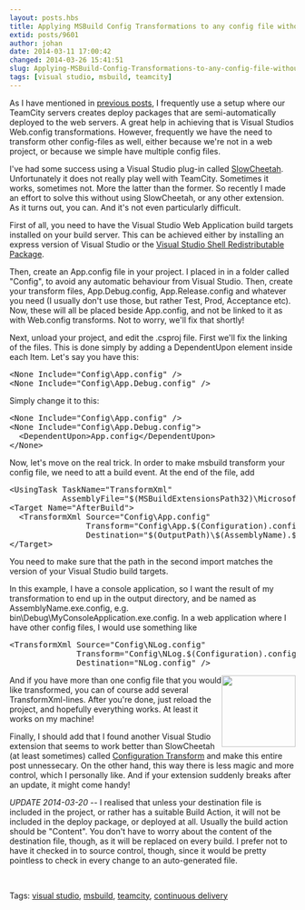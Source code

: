 ```yaml
---
layout: posts.hbs
title: Applying MSBuild Config Transformations to any config file without using any Visual Studio extensions
extid: posts/9601
author: johan
date: 2014-03-11 17:00:42
changed: 2014-03-26 15:41:51
slug: Applying-MSBuild-Config-Transformations-to-any-config-file-without-using-any-Visual-Studio-extensions
tags: [visual studio, msbuild, teamcity]
---
```


<p>As I have mentioned in <a href="http://johan.driessen.se/posts/Visual-Studio-feature---Preview-web.config-transforms">previous posts</a>, I frequently use a setup where our TeamCity servers creates deploy packages that are semi-automatically deployed to the web servers. A great help in achieving that is Visual Studios Web.config transformations. However, frequently we have the need to transform other config-files as well, either because we're not in a web project, or because we simple have multiple config files.</p><p>I've had some success using a Visual Studio plug-in called <a href="http://visualstudiogallery.msdn.microsoft.com/69023d00-a4f9-4a34-a6cd-7e854ba318b5">SlowCheetah</a>. Unfortunately it does not really play well with TeamCity. Sometimes it works, sometimes not. More the latter than the former. So recently I made an effort to solve this without using SlowCheetah, or any other extension. As it turns out, you can. And it's not even particularly difficult.</p><p>First of all, you need to have the Visual Studio Web Application build targets installed on your build server. This can be achieved either by installing an express version of Visual Studio or the <a href="http://www.microsoft.com/en-us/download/details.aspx?id=40777">Visual Studio Shell Redistributable Package</a>.</p><p>Then, create an App.config file in your project. I placed in in a folder called "Config", to avoid any automatic behaviour from Visual Studio. Then, create your transform files, App.Debug.config, App.Release.config and whatever you need (I usually don't use those, but rather Test, Prod, Acceptance etc). Now, these will all be placed beside App.config, and not be linked to it as with Web.config transforms. Not to worry, we'll fix that shortly!</p><p>Next, unload your project, and edit the .csproj file. First we'll fix the linking of the files. This is done simply by adding a DependentUpon element inside each Item. Let's say you have this:</p><pre class="brush: xml">&lt;None Include="Config\App.config" /&gt;
&lt;None Include="Config\App.Debug.config" /&gt;
</pre><p>Simply change it to this:</p><pre class="brush: xml">&lt;None Include="Config\App.config" /&gt;
&lt;None Include="Config\App.Debug.config"&gt;
  &lt;DependentUpon&gt;App.config&lt;/DependentUpon&gt;
&lt;/None&gt;
</pre><p>Now, let's move on the real trick. In order to make msbuild transform your config file, we need to att a build event. At the end of the file, add</p><pre class="brush: xml">&lt;UsingTask TaskName="TransformXml" <br />           AssemblyFile="$(MSBuildExtensionsPath32)\Microsoft\VisualStudio\v12.0\Web\Microsoft.Web.Publishing.Tasks.dll" /&gt;
&lt;Target Name="AfterBuild"&gt;
  &lt;TransformXml Source="Config\App.config"
                Transform="Config\App.$(Configuration).config"
                Destination="$(OutputPath)\$(AssemblyName).$(OutputType).config" /&gt;
&lt;/Target&gt;
</pre><p>You need to make sure that the path in the second import matches the version of your Visual Studio build targets. </p><p>In this example, I have a console application, so I want the result of my transformation to end up in the output directory, and be named as AssemblyName.exe.config, e.g. bin\Debug\MyConsoleApplication.exe.config. In a web application where I have other config files, I would use something like</p><pre class="brush: xml">&lt;TransformXml Source="Config\NLog.config"
              Transform="Config\NLog.$(Configuration).config"
              Destination="NLog.config" /&gt;
</pre><p><img style="float: right;" src="http://johan.driessen.se/images/johan_driessen_se/WindowsLiveWriter/PersistanceinWF4beta2_E4AD/works-on-my-machine-starburst_thumb.png" alt="" width="130" height="126" />And if you have more than one config file that you would like transformed, you can of course add several TransformXml-lines. After you're done, just reload the project, and hopefully everything works. At least it works on my machine!</p><p>Finally, I should add that I found another Visual Studio extension that seems to work better than SlowCheetah (at least sometimes) called <a href="http://visualstudiogallery.msdn.microsoft.com/579d3a78-3bdd-497c-bc21-aa6e6abbc859">Configuration Transform</a> and make this entire post unnessecary. On the other hand, this way there is less magic and more control, which I personally like. And if your extension suddenly breaks after an update, it might come handy!</p><p><em>UPDATE 2014-03-20 </em>-- I realised that unless your destination file is included in the project, or rather has a suitable Build Action, it will not be included in the deploy package, or deployed at all. Usually the build action should be "Content". You don't have to worry about the content of the destination file, though, as it will be replaced on every build. I prefer not to have it checked in to source control, though, since it would be pretty pointless to check in every change to an auto-generated file.</p><p> </p><p>Tags: <a href="http://johan.driessen.se/Post/tags/visual%20studio" rel="tag">visual studio</a>, <a href="http://johan.driessen.se/Post/tags/msbuild" rel="tag">msbuild</a>, <a href="http://johan.driessen.se/Post/tags/teamcity" rel="tag">teamcity</a>, <a href="http://johan.driessen.se/Post/tags/continuous+delivery">continuous delivery</a></p>
